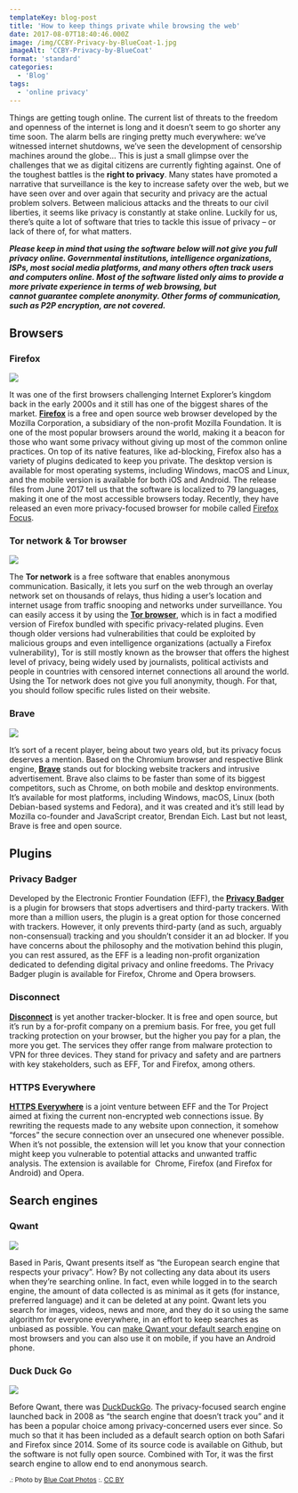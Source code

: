 ```yaml
---
templateKey: blog-post
title: 'How to keep things private while browsing the web'
date: 2017-08-07T18:40:46.000Z
image: /img/CCBY-Privacy-by-BlueCoat-1.jpg
imageAlt: 'CCBY-Privacy-by-BlueCoat'
format: 'standard'
categories:
  - 'Blog'
tags:
  - 'online privacy'
---
```


Things are getting tough online. The current list of threats to the freedom and openness of the internet is long and it doesn’t seem to go shorter any time soon. The alarm bells are ringing pretty much everywhere: we’ve witnessed internet shutdowns, we’ve seen the development of censorship machines around the globe… This is just a small glimpse over the challenges that we as digital citizens are currently fighting against. One of the toughest battles is the **right to privacy**. Many states have promoted a narrative that surveillance is the key to increase safety over the web, but we have seen over and over again that security and privacy are the actual problem solvers. Between malicious attacks and the threats to our civil liberties, it seems like privacy is constantly at stake online. Luckily for us, there’s quite a lot of software that tries to tackle this issue of privacy – or lack of there of, for what matters.

_**Please keep in mind that using the software below will not give you full privacy online. Governmental institutions, intelligence organizations, ISPs, most social media platforms, and many others often track users and computers online. Most of the software listed only aims to provide a more private experience in terms of web browsing, but cannot guarantee complete anonymity. Other forms of communication, such as P2P encryption, are not covered.**_

## Browsers

### Firefox

![](https://www.whitemarketpodcast.co.uk/wp-content/uploads/firefox-256.e2c1fc556816-150x150.jpg)

It was one of the first browsers challenging Internet Explorer’s kingdom back in the early 2000s and it still has one of the biggest shares of the market. **[Firefox](https://www.mozilla.org/firefox/desktop/)** is a free and open source web browser developed by the Mozilla Corporation, a subsidiary of the non-profit Mozilla Foundation. It is one of the most popular browsers around the world, making it a beacon for those who want some privacy without giving up most of the common online practices. On top of its native features, like ad-blocking, Firefox also has a variety of plugins dedicated to keep you private. The desktop version is available for most operating systems, including Windows, macOS and Linux, and the mobile version is available for both iOS and Android. The release files from June 2017 tell us that the software is localized to 79 languages, making it one of the most accessible browsers today. Recently, they have released an even more privacy-focused browser for mobile called [Firefox Focus](https://www.mozilla.org/en-US/firefox/focus/).

### Tor network & Tor browser

![](https://www.whitemarketpodcast.co.uk/wp-content/uploads/Tor_project_logo-300x190.png)

The **Tor network** is a free software that enables anonymous communication. Basically, it lets you surf on the web through an overlay network set on thousands of relays, thus hiding a user’s location and internet usage from traffic snooping and networks under surveillance. You can easily access it by using the **[Tor browser](https://www.torproject.org/projects/torbrowser.html.en)**, which is in fact a modified version of Firefox bundled with specific privacy-related plugins. Even though older versions had vulnerabilities that could be exploited by malicious groups and even intelligence organizations (actually a Firefox vulnerability), Tor is still mostly known as the browser that offers the highest level of privacy, being widely used by journalists, political activists and people in countries with censored internet connections all around the world. Using the Tor network does not give you full anonymity, though. For that, you should follow specific rules listed on their website.

### Brave

![](https://www.whitemarketpodcast.co.uk/wp-content/uploads/brave-150x150.png)

It’s sort of a recent player, being about two years old, but its privacy focus deserves a mention. Based on the Chromium browser and respective Blink engine, **[Brave](https://brave.com)** stands out for blocking website trackers and intrusive advertisement. Brave also claims to be faster than some of its biggest competitors, such as Chrome, on both mobile and desktop environments. It’s available for most platforms, including Windows, macOS, Linux (both Debian-based systems and Fedora), and it was created and it’s still lead by Mozilla co-founder and JavaScript creator, Brendan Eich. Last but not least, Brave is free and open source.

## Plugins

### Privacy Badger

Developed by the Electronic Frontier Foundation (EFF), the **[Privacy Badger](https://www.eff.org/privacybadger)** is a plugin for browsers that stops advertisers and third-party trackers. With more than a million users, the plugin is a great option for those concerned with trackers. However, it only prevents third-party (and as such, arguably non-consensual) tracking and you shouldn’t consider it an ad blocker. If you have concerns about the philosophy and the motivation behind this plugin, you can rest assured, as the EFF is a leading non-profit organization dedicated to defending digital privacy and online freedoms. The Privacy Badger plugin is available for Firefox, Chrome and Opera browsers.

### Disconnect

**[Disconnect](https://disconnect.me)** is yet another tracker-blocker. It is free and open source, but it’s run by a for-profit company on a premium basis. For free, you get full tracking protection on your browser, but the higher you pay for a plan, the more you get. The services they offer range from malware protection to VPN for three devices. They stand for privacy and safety and are partners with key stakeholders, such as EFF, Tor and Firefox, among others.

### HTTPS Everywhere

[**HTTPS** **Everywhere**](https://www.eff.org/https-everywhere) is a joint venture between EFF and the Tor Project aimed at fixing the current non-encrypted web connections issue. By rewriting the requests made to any website upon connection, it somehow “forces” the secure connection over an unsecured one whenever possible. When it’s not possible, the extension will let you know that your connection might keep you vulnerable to potential attacks and unwanted traffic analysis. The extension is available for  Chrome, Firefox (and Firefox for Android) and Opera.

## Search engines

### Qwant

![](https://www.whitemarketpodcast.co.uk/wp-content/uploads/Qwant-v3-150x150.png)

Based in Paris, Qwant presents itself as “the European search engine that respects your privacy”. How? By not collecting any data about its users when they’re searching online. In fact, even while logged in to the search engine, the amount of data collected is as minimal as it gets (for instance, preferred language) and it can be deleted at any point. Qwant lets you search for images, videos, news and more, and they do it so using the same algorithm for everyone everywhere, in an effort to keep searches as unbiased as possible. You can [make Qwant your default search engine](https://help.qwant.com/help/qwant-search/add-qwant-on-desktop/) on most browsers and you can also use it on mobile, if you have an Android phone.

### Duck Duck Go

![](https://www.whitemarketpodcast.co.uk/wp-content/uploads/DDG-icon_256x256-150x150.png)

Before Qwant, there was [DuckDuckGo](https://duckduckgo.com). The privacy-focused search engine launched back in 2008 as “the search engine that doesn’t track you” and it has been a popular choice among privacy-concerned users ever since. So much so that it has been included as a default search option on both Safari and Firefox since 2014. Some of its source code is available on Github, but the software is not fully open source. Combined with Tor, it was the first search engine to allow end to end anonymous search.

<small>.: Photo by [Blue Coat Photos](https://www.flickr.com/photos/111692634@N04/11406964665/) :. [CC BY](https://creativecommons.org/licenses/by/4.0/)</small>

